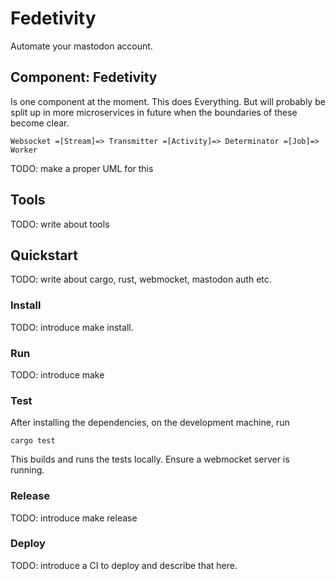 # Fedetivity

Automate your mastodon account.

## Component: Fedetivity

Is one component at the moment. This does Everything. But will probably
be split up in more microservices in future when the boundaries of these
become clear.

```
Websocket =[Stream]=> Transmitter =[Activity]=> Determinator =[Job]=>
Worker
```

TODO: make a proper UML for this

## Tools

TODO: write about tools

## Quickstart

TODO: write about cargo, rust, webmocket, mastodon auth etc.

### Install

TODO: introduce make install.


### Run

TODO: introduce make

### Test

After installing the dependencies, on the development machine, run

    cargo test

This builds and runs the tests locally.
Ensure a webmocket server is running.

### Release

TODO: introduce make release

### Deploy

TODO: introduce a CI to deploy and describe that here.

